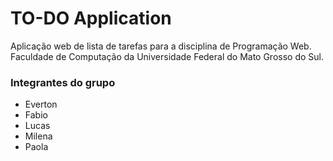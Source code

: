 # TO-DO Application
Aplicação web de lista de tarefas para a disciplina de Programação Web.
Faculdade de Computação da Universidade Federal do Mato Grosso do Sul.

### Integrantes do grupo
- Everton 
- Fabio
- Lucas
- Milena
- Paola
